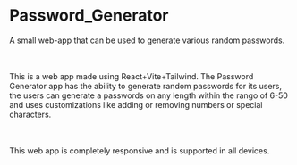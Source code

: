 # Password_Generator

A small web-app that can be used to generate various random passwords. 

<br><br> 
This is a web app made using React+Vite+Tailwind. The Password Generator app has the ability to generate random passwords for its users, the users can generate a passwords on any length within the rango of 6-50 and uses customizations like adding or removing numbers or special characters.

<br><br> This web app is completely responsive and is supported in all devices. 

<br>
<!--<a href="">Click to view</a>-->